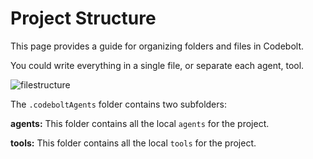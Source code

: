 # Project Structure
This page provides a guide for organizing folders and files in Codebolt.

You could write everything in a single file, or separate each agent, tool.


![filestructure](/configure/filestructure.png)

The `.codeboltAgents` folder contains two subfolders:

**agents:** This folder contains all the local `agents` for the project.

**tools:** This folder contains all the local `tools` for the project.
